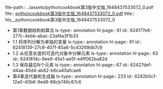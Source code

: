 file-path:: ../assets/pythoncookbook第3版中文版_1648437533072_0.pdf
file:: [pythoncookbook第3版中文版_1648437533072_0.pdf](../assets/pythoncookbook第3版中文版_1648437533072_0.pdf)
title:: hls__pythoncookbook第3版中文版_1648437533072_0

- 第1章数据结构和算法
  ls-type:: annotation
  hl-page:: 61
  id:: 624177e6-277c-4ebb-abac-23af4a3f1b33
- 1.1 将序列分解为单独的变量
  ls-type:: annotation
  hl-page:: 61
  id:: 62418139-27c8-407f-85a6-5c43269db7c6
- 1.2 从任意长度的可迭代对象中分解元素
  ls-type:: annotation
  hl-page:: 63
  id:: 6241814c-9ee9-45e1-ae5f-e4ff062ba82d
- 1.3 保存最后N个元素
  ls-type:: annotation
  hl-page:: 67
  id:: 62427def-d4aa-45d4-ab82-b6ca40a1cae6
- 第4章迭代器和生成器
  ls-type:: annotation
  hl-page:: 233
  id:: 6242b0c1-12a0-40b6-9ed8-88cb746c67c6